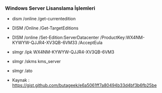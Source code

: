 



### Windows Server Lisanslama İşlemleri

- dism /online /get-currentedition
- DISM /Online /Get-TargetEditions
- DISM /online /Set-Edition:ServerDatacenter /ProductKey:WX4NM-KYWYW-QJJR4-XV3QB-6VM33 /AcceptEula
- slmgr /ipk WX4NM-KYWYW-QJJR4-XV3QB-6VM3

- slmgr /skms kms_server
- slmgr /ato

- Kaynak : https://gist.github.com/butageek/e6a5061ff7a80494b33d4bf3b6fb25be
